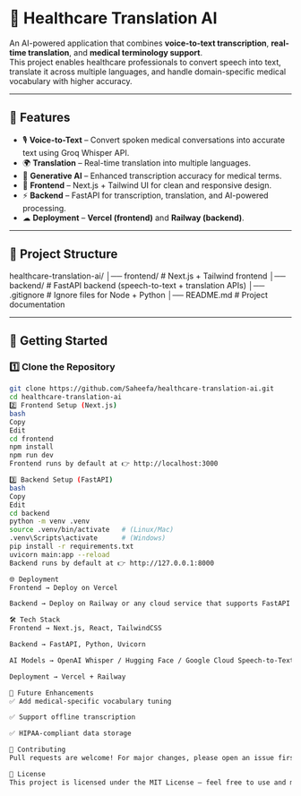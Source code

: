 # 🏥 Healthcare Translation AI

An AI-powered application that combines **voice-to-text transcription**, **real-time translation**, and **medical terminology support**.  
This project enables healthcare professionals to convert speech into text, translate it across multiple languages, and handle domain-specific medical vocabulary with higher accuracy.

---

## 📌 Features
- 🎙 **Voice-to-Text** – Convert spoken medical conversations into accurate text using Groq Whisper API.
- 🌍 **Translation** – Real-time translation into multiple languages.
- 🧠 **Generative AI** – Enhanced transcription accuracy for medical terms.
- 🔄 **Frontend** – Next.js + Tailwind UI for clean and responsive design.
- ⚡ **Backend** – FastAPI for transcription, translation, and AI-powered processing.
- ☁ **Deployment** – **Vercel (frontend)** and **Railway (backend)**.

---

## 📂 Project Structure
healthcare-translation-ai/
│── frontend/ # Next.js + Tailwind frontend
│── backend/ # FastAPI backend (speech-to-text + translation APIs)
│── .gitignore # Ignore files for Node + Python
│── README.md # Project documentation



---

## 🚀 Getting Started

### 1️⃣ Clone the Repository
```bash
git clone https://github.com/Saheefa/healthcare-translation-ai.git
cd healthcare-translation-ai
2️⃣ Frontend Setup (Next.js)
bash
Copy
Edit
cd frontend
npm install
npm run dev
Frontend runs by default at 👉 http://localhost:3000

3️⃣ Backend Setup (FastAPI)
bash
Copy
Edit
cd backend
python -m venv .venv
source .venv/bin/activate   # (Linux/Mac)
.venv\Scripts\activate      # (Windows)
pip install -r requirements.txt
uvicorn main:app --reload
Backend runs by default at 👉 http://127.0.0.1:8000

🌐 Deployment
Frontend → Deploy on Vercel

Backend → Deploy on Railway or any cloud service that supports FastAPI

🛠 Tech Stack
Frontend → Next.js, React, TailwindCSS

Backend → FastAPI, Python, Uvicorn

AI Models → OpenAI Whisper / Hugging Face / Google Cloud Speech-to-Text

Deployment → Vercel + Railway

📖 Future Enhancements
✅ Add medical-specific vocabulary tuning

✅ Support offline transcription

✅ HIPAA-compliant data storage

🤝 Contributing
Pull requests are welcome! For major changes, please open an issue first to discuss what you’d like to change.

📜 License
This project is licensed under the MIT License – feel free to use and modify.

